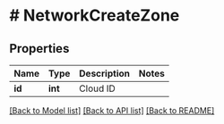 # # NetworkCreateZone

## Properties

Name | Type | Description | Notes
------------ | ------------- | ------------- | -------------
**id** | **int** | Cloud ID |

[[Back to Model list]](../../README.md#models) [[Back to API list]](../../README.md#endpoints) [[Back to README]](../../README.md)
